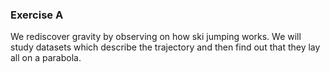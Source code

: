 ### Exercise A

We rediscover gravity by observing on how ski jumping works.
We will study datasets which describe the trajectory and then find out that they lay all on a parabola.
